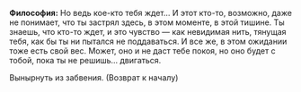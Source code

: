 **Философия:** Но ведь кое-кто тебя ждет... И этот кто-то, возможно, даже не понимает, что ты застрял здесь, в этом моменте, в этой тишине. Ты знаешь, что кто-то ждет, и это чувство — как невидимая нить, тянущая тебя, как бы ты ни пытался не поддаваться. И все же, в этом ожидании тоже есть свой вес. Может, оно и не даст тебе покоя, но оно будет с тобой, пока ты не решишь... двигаться.

Вынырнуть из забвения.
(Возврат к началу)